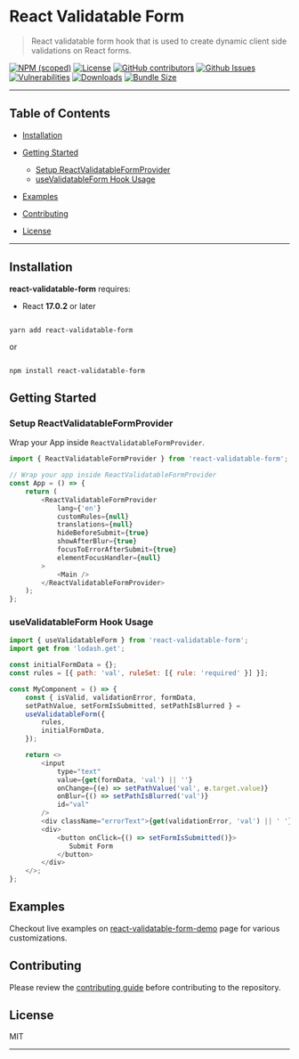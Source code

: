 
# React Validatable Form <!-- omit in toc -->


> React validatable form hook that is used to create dynamic client side validations on React forms.


[![NPM (scoped)](https://img.shields.io/npm/v/react-validatable-form?label=npm%20%7C%20web)](https://www.npmjs.com/package/react-validatable-form)
[![License](https://img.shields.io/github/license/obss/react-validatable-form.svg)](https://github.com/obss/react-validatable-form/blob/master/LICENSE) 
[![GitHub contributors](https://img.shields.io/github/contributors/obss/react-validatable-form)](https://github.com/obss/react-validatable-form/graphs/contributors) 
[![Github Issues](https://img.shields.io/github/issues/obss/react-validatable-form.svg)](https://github.com/obss/react-validatable-form/issues)
[![Vulnerabilities](https://img.shields.io/snyk/vulnerabilities/github/obss/react-validatable-form)](https://github.com/obss/react-validatable-form)
[![Downloads](https://img.shields.io/npm/dw/react-validatable-form.svg)](https://www.npmjs.com/package/react-validatable-form)
[![Bundle Size](https://img.shields.io/bundlephobia/min/react-validatable-form)](https://www.npmjs.com/package/react-validatable-form)

---

## Table of Contents <!-- omit in toc -->

  
-  [Installation](#installation)

-  [Getting Started](#getting-started)

    -  [Setup ReactValidatableFormProvider](#setup-reactvalidatableformprovider)
    -  [useValidatableForm Hook Usage](#usevalidatableform-hook-usage)

-  [Examples](#examples)

-  [Contributing](#contributing)

-  [License](#license)
  

---


## Installation


**react-validatable-form** requires:


- React **17.0.2** or later


```shell

yarn add react-validatable-form

```

or

```shell

npm install react-validatable-form

```

## Getting Started

### Setup ReactValidatableFormProvider

Wrap your App inside `ReactValidatableFormProvider`.

```js
import { ReactValidatableFormProvider } from 'react-validatable-form';

// Wrap your app inside ReactValidatableFormProvider
const App = () => {
    return (
        <ReactValidatableFormProvider
            lang={'en'}
            customRules={null}
            translations={null}
            hideBeforeSubmit={true}
            showAfterBlur={true}
            focusToErrorAfterSubmit={true}
            elementFocusHandler={null}
        >
            <Main />
        </ReactValidatableFormProvider>
    );
};
```

### useValidatableForm Hook Usage

```js
import { useValidatableForm } from 'react-validatable-form';
import get from 'lodash.get';

const initialFormData = {};
const rules = [{ path: 'val', ruleSet: [{ rule: 'required' }] }];

const MyComponent = () => {
    const { isValid, validationError, formData, 
    setPathValue, setFormIsSubmitted, setPathIsBlurred } = 
    useValidatableForm({
        rules,
        initialFormData,
    });

    return <>
        <input
            type="text"
            value={get(formData, 'val') || ''}
            onChange={(e) => setPathValue('val', e.target.value)}
            onBlur={() => setPathIsBlurred('val')}
            id="val"
        />
        <div className="errorText">{get(validationError, 'val') || ' '}</div>
        <div>
            <button onClick={() => setFormIsSubmitted()}>
               Submit Form
            </button>
        </div>
    </>;
};
```

## Examples


Checkout live examples on [react-validatable-form-demo](https://obss.github.io/react-validatable-form-demo) page for various customizations.

  
## Contributing


Please review the [contributing guide](https://github.com/obss/react-validatable-form/blob/master/CONTRIBUTING.md) before contributing to the repository.


## License


MIT


---

